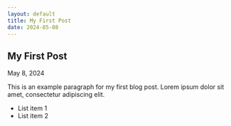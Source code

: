 ```yaml
---
layout: default
title: My First Post
date: 2024-05-08
---
```


<div class="article">
    <h2 class="post-title">My First Post</h2>
    <div class="post-meta">May 8, 2024</div>
    <div class="post-content">
        <p>This is an example paragraph for my first blog post. Lorem ipsum dolor sit amet, consectetur adipiscing elit.</p>
        <ul>
            <li>List item 1</li>
            <li>List item 2</li>
        </ul>
    </div>
</div>

